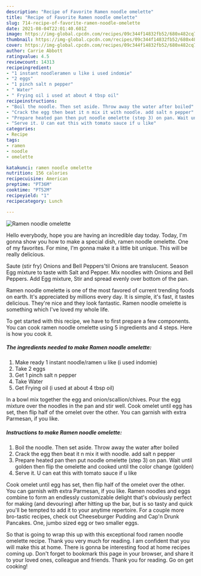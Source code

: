 ```yaml
---
description: "Recipe of Favorite Ramen noodle omelette"
title: "Recipe of Favorite Ramen noodle omelette"
slug: 714-recipe-of-favorite-ramen-noodle-omelette
date: 2021-08-04T22:01:40.601Z
image: https://img-global.cpcdn.com/recipes/09c344f14832fb52/680x482cq70/ramen-noodle-omelette-recipe-main-photo.jpg
thumbnail: https://img-global.cpcdn.com/recipes/09c344f14832fb52/680x482cq70/ramen-noodle-omelette-recipe-main-photo.jpg
cover: https://img-global.cpcdn.com/recipes/09c344f14832fb52/680x482cq70/ramen-noodle-omelette-recipe-main-photo.jpg
author: Carrie Abbott
ratingvalue: 4.5
reviewcount: 14313
recipeingredient:
- "1 instant noodleramen u like i used indomie"
- "2 eggs"
- "1 pinch salt n pepper"
- " Water"
- " Frying oil i used at about 4 tbsp oil"
recipeinstructions:
- "Boil the noodle. Then set aside. Throw away the water after boiled"
- "Crack the egg then beat it n mix it with noodle. add salt n pepper"
- "Prepare heated pan then put noodle omelette (step 3) on pan. Wait until golden then flip the omelette and cooked until the color change (golden)"
- "Serve it. U can eat this with tomato sauce if u like"
categories:
- Recipe
tags:
- ramen
- noodle
- omelette

katakunci: ramen noodle omelette 
nutrition: 156 calories
recipecuisine: American
preptime: "PT36M"
cooktime: "PT52M"
recipeyield: "1"
recipecategory: Lunch

---
```



![Ramen noodle omelette](https://img-global.cpcdn.com/recipes/09c344f14832fb52/680x482cq70/ramen-noodle-omelette-recipe-main-photo.jpg)

Hello everybody, hope you are having an incredible day today. Today, I'm gonna show you how to make a special dish, ramen noodle omelette. One of my favorites. For mine, I'm gonna make it a little bit unique. This will be really delicious.

Saute (stir fry) Onions and Bell Peppers&#39;til Onions are translucent. Season Egg mixture to taste with Salt and Pepper. Mix noodles with Onions and Bell Peppers. Add Egg mixture, Stir and spread evenly over bottom of the pan.

Ramen noodle omelette is one of the most favored of current trending foods on earth. It's appreciated by millions every day. It is simple, it's fast, it tastes delicious. They're nice and they look fantastic. Ramen noodle omelette is something which I've loved my whole life.


To get started with this recipe, we have to first prepare a few components. You can cook ramen noodle omelette using 5 ingredients and 4 steps. Here is how you cook it.

<!--inarticleads1-->

##### The ingredients needed to make Ramen noodle omelette:

1. Make ready 1 instant noodle/ramen u like (i used indomie)
1. Take 2 eggs
1. Get 1 pinch salt n pepper
1. Take  Water
1. Get  Frying oil (i used at about 4 tbsp oil)


In a bowl mix together the egg and onion/scallion/chives. Pour the egg mixture over the noodles in the pan and stir well. Cook omelet until egg has set, then flip half of the omelet over the other. You can garnish with extra Parmesan, if you like. 

<!--inarticleads2-->

##### Instructions to make Ramen noodle omelette:

1. Boil the noodle. Then set aside. Throw away the water after boiled
1. Crack the egg then beat it n mix it with noodle. add salt n pepper
1. Prepare heated pan then put noodle omelette (step 3) on pan. Wait until golden then flip the omelette and cooked until the color change (golden)
1. Serve it. U can eat this with tomato sauce if u like


Cook omelet until egg has set, then flip half of the omelet over the other. You can garnish with extra Parmesan, if you like. Ramen noodles and eggs combine to form an endlessly customizable delight that&#39;s obviously perfect for making (and devouring) after hitting up the bar, but is so tasty and quick you&#39;ll be tempted to add it to your anytime repertoire. For a couple more bro-tastic recipes, check out Cheeseburger Pudding and Cap&#39;n Drunk Pancakes. One, jumbo sized egg or two smaller eggs. 

So that is going to wrap this up with this exceptional food ramen noodle omelette recipe. Thank you very much for reading. I am confident that you will make this at home. There is gonna be interesting food at home recipes coming up. Don't forget to bookmark this page in your browser, and share it to your loved ones, colleague and friends. Thank you for reading. Go on get cooking!
